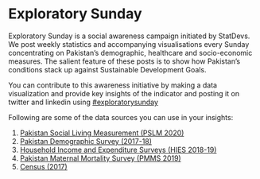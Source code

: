 # Exploratory Sunday

Exploratory Sunday is a social awareness campaign initiated by StatDevs. We post weekly statistics and accompanying visualisations every Sunday concentrating on Pakistan’s demographic, healthcare and socio-economic measures. The salient feature of these posts is to show how Pakistan’s conditions stack up against Sustainable Development Goals. 

You can contribute to this awareness initiative by making a data visualization and provide key insights of the indicator and posting it on twitter and linkedin using [#exploratorysunday](https://twitter.com/search?q=exploratorysunday&src=typed_query&f=top)

Following are some of the data sources you can use in your insights:
1. [Pakistan Social Living Measurement (PSLM 2020)](https://www.pbs.gov.pk/content/pakistan-social-and-living-standards-measurement) 
2. [Pakistan Demographic Survey (2017-18)](https://microdata.worldbank.org/index.php/catalog/3411) 
3. [Household Income and Expenditure Surveys (HIES 2018-19)](https://www.pbs.gov.pk/publication/household-integrated-economic-survey-hies-2018-19)
4. [Pakistan Maternal Mortality Survey (PMMS 2019)](https://microdata.worldbank.org/index.php/catalog/3824)
5. [Census (2017)](https://www.pbs.gov.pk/content/final-results-census-2017)
